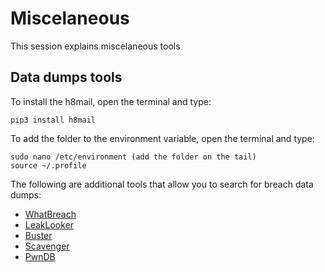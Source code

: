 # Miscelaneous 

This session explains miscelaneous tools

## Data dumps tools

To install the h8mail, open the terminal and type:
```
pip3 install h8mail
```
To add the folder to the environment variable, open the terminal and type:
```
sudo nano /etc/environment (add the folder on the tail)
source ~/.profile
```


The following are additional tools that allow you to search for breach data dumps:

 - [WhatBreach](https://github.com/Ekultek/WhatBreach)
 - [LeakLooker](https://github.com/woj-ciech/LeakLooker)
 - [Buster](https://github.com/sham00n/buster)
 - [Scavenger](https://github.com/rndinfosecguy/Scavenger)
 - [PwnDB](https://github.com/davidtavarez/pwndb)
